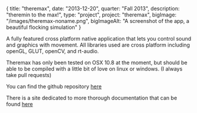 {
  title: "theremax",
  date:  "2013-12-20",
  quarter: "Fall 2013",
  description: "theremin to the max!",
  type: "project",
  project: "theremax",
  bigImage: "/images/theremax-noname.png",
  bigImageAlt: "A screenshot of the app, a beautiful flocking simulation"
}

A fully featured cross platform native application that lets you control sound and graphics with movement. All libraries used are cross platform including openGL, GLUT, openCV, and rt-audio. 

Theremax has only been tested on OSX 10.8 at the moment, but should be able to be compiled with a little bit of love on linux or windows. (I always take pull requests)

You can find the github repository [here](https://www.github.com/thealphanerd/theremax)

There is a site dedicated to more thorough documentation that can be found [here](https://ccrma.stanford.edu/~mborins/256a/theremax/)